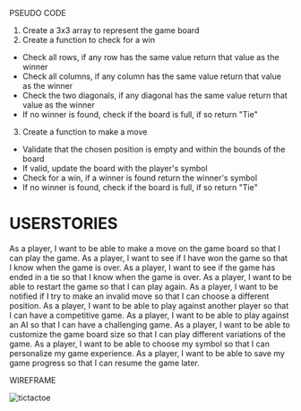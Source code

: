 PSEUDO CODE

1. Create a 3x3 array to represent the game board
2. Create a function to check for a win
  - Check all rows, if any row has the same value return that value as the winner
  - Check all columns, if any column has the same value return that value as the winner
  - Check the two diagonals, if any diagonal has the same value return that value as the winner
  - If no winner is found, check if the board is full, if so return "Tie"
3. Create a function to make a move
  - Validate that the chosen position is empty and within the bounds of the board
  - If valid, update the board with the player's symbol
  - Check for a win, if a winner is found return the winner's symbol
  - If no winner is found, check if the board is full, if so return "Tie"

# USERSTORIES

As a player, I want to be able to make a move on the game board so that I can play the game.
As a player, I want to see if I have won the game so that I know when the game is over.
As a player, I want to see if the game has ended in a tie so that I know when the game is over.
As a player, I want to be able to restart the game so that I can play again.
As a player, I want to be notified if I try to make an invalid move so that I can choose a different position.
As a player, I want to be able to play against another player so that I can have a competitive game.
As a player, I want to be able to play against an AI so that I can have a challenging game.
As a player, I want to be able to customize the game board size so that I can play different variations of the game.
As a player, I want to be able to choose my symbol so that I can personalize my game experience.
As a player, I want to be able to save my game progress so that I can resume the game later.

WIREFRAME

![tictactoe](https://user-images.githubusercontent.com/115126618/213927727-fb9bc7a0-6614-4b40-a318-629956d9dea0.png)



